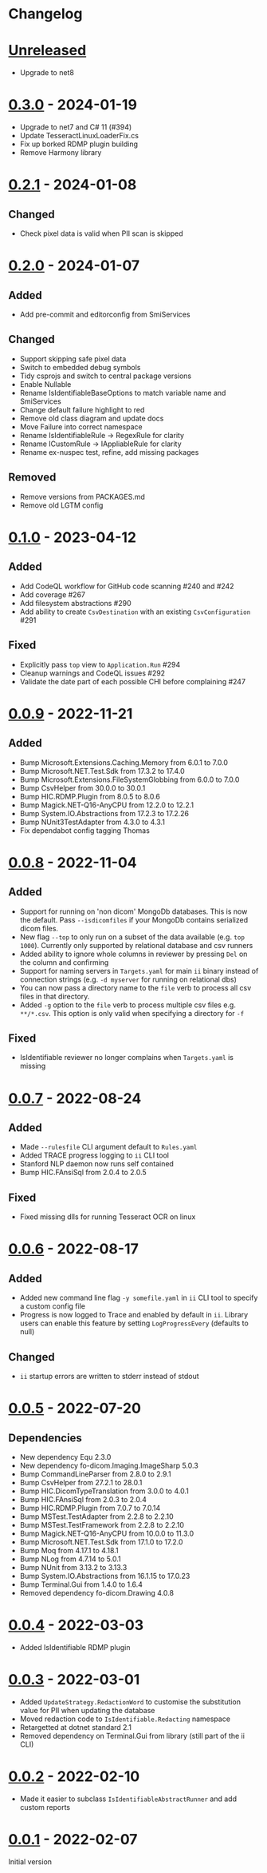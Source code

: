 # Changelog

# [Unreleased]

- Upgrade to net8

# [0.3.0] - 2024-01-19

-   Upgrade to net7 and C# 11 (#394)
-   Update TesseractLinuxLoaderFix.cs
-   Fix up borked RDMP plugin building
-   Remove Harmony library

# [0.2.1] - 2024-01-08

## Changed

-   Check pixel data is valid when PII scan is skipped

# [0.2.0] - 2024-01-07

## Added

-   Add pre-commit and editorconfig from SmiServices

## Changed

-   Support skipping safe pixel data
-   Switch to embedded debug symbols
-   Tidy csprojs and switch to central package versions
-   Enable Nullable
-   Rename IsIdentifiableBaseOptions to match variable name and SmiServices
-   Change default failure highlight to red
-   Remove old class diagram and update docs
-   Move Failure into correct namespace
-   Rename IsIdentifiableRule -> RegexRule for clarity
-   Rename ICustomRule -> IAppliableRule for clarity
-   Rename ex-nuspec test, refine, add missing packages

## Removed

-   Remove versions from PACKAGES.md
-   Remove old LGTM config

# [0.1.0] - 2023-04-12

## Added

-   Add CodeQL workflow for GitHub code scanning #240 and #242
-   Add coverage #267
-   Add filesystem abstractions #290
-   Add ability to create `CsvDestination` with an existing `CsvConfiguration` #291

## Fixed

-   Explicitly pass `top` view to `Application.Run` #294
-   Cleanup warnings and CodeQL issues #292
-   Validate the date part of each possible CHI before complaining #247

# [0.0.9] - 2022-11-21

## Added

-   Bump Microsoft.Extensions.Caching.Memory from 6.0.1 to 7.0.0
-   Bump Microsoft.NET.Test.Sdk from 17.3.2 to 17.4.0
-   Bump Microsoft.Extensions.FileSystemGlobbing from 6.0.0 to 7.0.0
-   Bump CsvHelper from 30.0.0 to 30.0.1
-   Bump HIC.RDMP.Plugin from 8.0.5 to 8.0.6
-   Bump Magick.NET-Q16-AnyCPU from 12.2.0 to 12.2.1
-   Bump System.IO.Abstractions from 17.2.3 to 17.2.26
-   Bump NUnit3TestAdapter from 4.3.0 to 4.3.1
-   Fix dependabot config tagging Thomas

# [0.0.8] - 2022-11-04

## Added

-   Support for running on 'non dicom' MongoDb databases. This is now the default. Pass `--isdicomfiles` if your MongoDb contains serialized dicom files.
-   New flag `--top` to only run on a subset of the data available (e.g. `top 1000`). Currently only supported by relational database and csv runners
-   Added ability to ignore whole columns in reviewer by pressing `Del` on the column and confirming
-   Support for naming servers in `Targets.yaml` for main `ii` binary instead of connection strings (e.g. `-d myserver` for running on relational dbs)
-   You can now pass a directory name to the `file` verb to process all csv files in that directory.
-   Added `-g` option to the `file` verb to process multiple csv files e.g. `**/*.csv`. This option is only valid when specifying a directory for `-f`

## Fixed

-   IsIdentifiable reviewer no longer complains when `Targets.yaml` is missing

# [0.0.7] - 2022-08-24

## Added

-   Made `--rulesfile` CLI argument default to `Rules.yaml`
-   Added TRACE progress logging to `ii` CLI tool
-   Stanford NLP daemon now runs self contained
-   Bump HIC.FAnsiSql from 2.0.4 to 2.0.5

## Fixed

-   Fixed missing dlls for running Tesseract OCR on linux

# [0.0.6] - 2022-08-17

## Added

-   Added new command line flag `-y somefile.yaml` in `ii` CLI tool to specify a custom config file
-   Progress is now logged to Trace and enabled by default in `ii`. Library users can enable this feature by setting `LogProgressEvery` (defaults to null)

## Changed

-   `ii` startup errors are written to stderr instead of stdout

# [0.0.5] - 2022-07-20

## Dependencies

-   New dependency Equ 2.3.0
-   New dependency fo-dicom.Imaging.ImageSharp 5.0.3
-   Bump CommandLineParser from 2.8.0 to 2.9.1
-   Bump CsvHelper from 27.2.1 to 28.0.1
-   Bump HIC.DicomTypeTranslation from 3.0.0 to 4.0.1
-   Bump HIC.FAnsiSql from 2.0.3 to 2.0.4
-   Bump HIC.RDMP.Plugin from 7.0.7 to 7.0.14
-   Bump MSTest.TestAdapter from 2.2.8 to 2.2.10
-   Bump MSTest.TestFramework from 2.2.8 to 2.2.10
-   Bump Magick.NET-Q16-AnyCPU from 10.0.0 to 11.3.0
-   Bump Microsoft.NET.Test.Sdk from 17.1.0 to 17.2.0
-   Bump Moq from 4.17.1 to 4.18.1
-   Bump NLog from 4.7.14 to 5.0.1
-   Bump NUnit from 3.13.2 to 3.13.3
-   Bump System.IO.Abstractions from 16.1.15 to 17.0.23
-   Bump Terminal.Gui from 1.4.0 to 1.6.4
-   Removed dependency fo-dicom.Drawing 4.0.8

# [0.0.4] - 2022-03-03

-   Added IsIdentifiable RDMP plugin

# [0.0.3] - 2022-03-01

-   Added `UpdateStrategy.RedactionWord` to customise the substitution value for PII when updating the database
-   Moved redaction code to `IsIdentifiable.Redacting` namespace
-   Retargetted at dotnet standard 2.1
-   Removed dependency on Terminal.Gui from library (still part of the ii CLI)

# [0.0.2] - 2022-02-10

-   Made it easier to subclass `IsIdentifiableAbstractRunner` and add custom reports

# [0.0.1] - 2022-02-07

Initial version

[Unreleased]: https://github.com/SMI/IsIdentifiable/compare/v0.3.0..main
[0.3.0]: https://github.com/SMI/IsIdentifiable/compare/v0.2.1..v0.3.0
[0.2.1]: https://github.com/SMI/IsIdentifiable/compare/v0.2.0..v0.2.1
[0.2.0]: https://github.com/SMI/IsIdentifiable/compare/v0.1.0..v0.2.0
[0.1.0]: https://github.com/SMI/IsIdentifiable/compare/v0.0.9..v0.1.0
[0.0.9]: https://github.com/SMI/IsIdentifiable/compare/v0.0.8..v0.0.9
[0.0.8]: https://github.com/SMI/IsIdentifiable/compare/v0.0.7..v0.0.8
[0.0.7]: https://github.com/SMI/IsIdentifiable/compare/v0.0.6..v0.0.7
[0.0.6]: https://github.com/SMI/IsIdentifiable/compare/v0.0.5..v0.0.6
[0.0.5]: https://github.com/SMI/IsIdentifiable/compare/v0.0.4..v0.0.5
[0.0.4]: https://github.com/SMI/IsIdentifiable/compare/v0.0.3..v0.0.4
[0.0.3]: https://github.com/SMI/IsIdentifiable/compare/v0.0.2..v0.0.3
[0.0.2]: https://github.com/SMI/IsIdentifiable/releases/tag/v0.0.2
[0.0.1]: https://github.com/SMI/IsIdentifiable/releases/tag/v0.0.1
